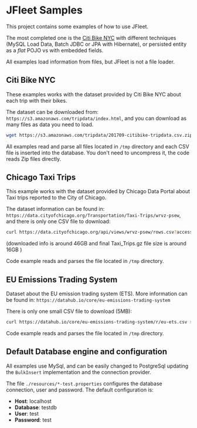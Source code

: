 JFleet Samples
======

This project contains some examples of how to use JFleet. 

The most completed one is the [Citi Bike NYC](https://github.com/jerolba/jfleet/tree/master/jfleet-samples/src/main/java/org/jfleet/citibikenyc) with different techniques (MySQL Load Data, Batch JDBC or JPA with Hibernate), or persisted entity as a _flat_ POJO vs with embedded fields.   

All examples load information from files, but JFleet is not a file loader.

Citi Bike NYC
------

These examples works with the dataset provided by Citi Bike NYC about each trip with their bikes.

The dataset can be downloaded from: `https://s3.amazonaws.com/tripdata/index.html`, and you can download as many files as data you need to load.

 ```bash
wget https://s3.amazonaws.com/tripdata/201709-citibike-tripdata.csv.zip -P /tmp
 ```

All examples read and parse all files located in `/tmp` directory and each CSV file is inserted into the database. You don't need to uncompress it, the code reads Zip files directly.


Chicago Taxi Trips
------

This example works with the dataset provided by Chicago Data Portal about Taxi trips reported to the City of Chicago.

The dataset information can be found in: `https://data.cityofchicago.org/Transportation/Taxi-Trips/wrvz-psew`, and there is only one CSV file to download: 

 ```bash
curl https://data.cityofchicago.org/api/views/wrvz-psew/rows.csv?accessType=DOWNLOAD | gzip > /tmp/Taxi_Trips.gz
 ```
(downloaded info is around 46GB and final Taxi_Trips.gz file size is around 16GB )

Code example reads and parses the file located in `/tmp` directory.


EU Emissions Trading System
------

Dataset about the EU emission trading system (ETS). More information can be found in: `https://datahub.io/core/eu-emissions-trading-system` 

There is only one small CSV file to download (5MB): 

 ```bash
curl https://datahub.io/core/eu-emissions-trading-system/r/eu-ets.csv > /tmp/eu-ets.csv
 ```

Code example reads and parses the file located in `/tmp` directory.


Default Database engine and configuration
------

All examples use MySql, and can be easily changed to PostgreSql updating the `BulkInsert` implementation and the connection provider.

The file `./resources/*-test.properties` configures the database connection, user and password. The default configuration is:
 - **Host**: localhost
 - **Database**: testdb
 - **User**: test
 - **Password**: test
 
